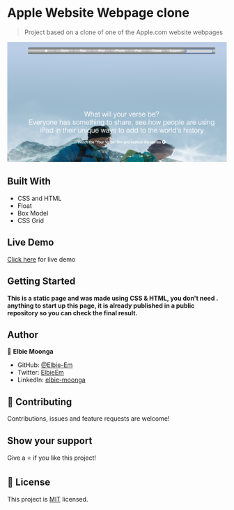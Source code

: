 # Apple Website Webpage clone
> Project based on a clone of one of the Apple.com website webpages


![screenshot](./assets/screen_shot.png)

## Built With

- CSS and HTML
- Float
- Box Model
- CSS Grid

## Live Demo

[Click here](https://rawcdn.githack.com/Elbie-em/Apple_website_webpage_clone/6354d1483f2552ded000dcaea79aaa4c28fe4eb4/index.html) for live demo


## Getting Started

**This is a static page and was made using  CSS & HTML, you don't need .**
**anything to start up this page, it is already published in a public repository so you can check the final result.**


## Author

👤 **Elbie Moonga**

- GitHub: [@Elbie-Em](https://github.com/Elbie-em)
- Twitter: [ElbieEm](https://twitter.com/ElbieEm)
- LinkedIn: [elbie-moonga](https://www.linkedin.com/in/elbie-moonga-253bbb12b/)


## 🤝 Contributing

Contributions, issues and feature requests are welcome!



## Show your support

Give a ⭐️ if you like this project!


## 📝 License

This project is [MIT](lic.url) licensed.
